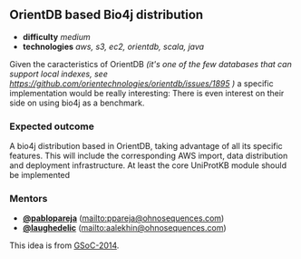 ## OrientDB based Bio4j distribution

- **difficulty** _medium_
- **technologies** _aws, s3, ec2, orientdb, scala, java_

Given the caracteristics of OrientDB _(it's one of the few databases that can support local indexes, see https://github.com/orientechnologies/orientdb/issues/1895 )_ a specific implementation would be really interesting: There is even interest on their side on using bio4j as a benchmark.

### Expected outcome

A bio4j distribution based in OrientDB, taking advantage of all its specific features. This will include the corresponding AWS import, data distribution and deployment infrastructure. At least the core UniProtKB module should be implemented

### Mentors

- **[@pablopareja](https://github.com/pablopareja)** (<mailto:ppareja@ohnosequences.com>)
- **[@laughedelic](https://github.com/laughedelic)** (<mailto:aalekhin@ohnosequences.com>)


This idea is from [GSoC-2014](https://github.com/bio4j/gsoc14/wiki/OrientDB-based-bio4j-distribution).
